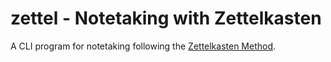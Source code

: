 # zettel - Notetaking with Zettelkasten

A CLI program for notetaking following the [Zettelkasten Method](https://zettelkasten.de/).